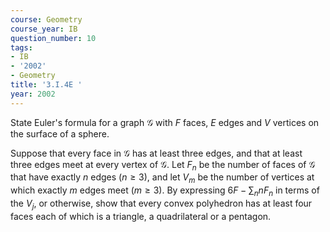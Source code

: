 ```yaml
---
course: Geometry
course_year: IB
question_number: 10
tags:
- IB
- '2002'
- Geometry
title: '3.I.4E '
year: 2002
---
```



State Euler's formula for a graph $\mathcal{G}$ with $F$ faces, $E$ edges and $V$ vertices on the surface of a sphere.

Suppose that every face in $\mathcal{G}$ has at least three edges, and that at least three edges meet at every vertex of $\mathcal{G}$. Let $F_{n}$ be the number of faces of $\mathcal{G}$ that have exactly $n$ edges $(n \geqslant 3)$, and let $V_{m}$ be the number of vertices at which exactly $m$ edges meet $(m \geqslant 3)$. By expressing $6 F-\sum_{n} n F_{n}$ in terms of the $V_{j}$, or otherwise, show that every convex polyhedron has at least four faces each of which is a triangle, a quadrilateral or a pentagon.
